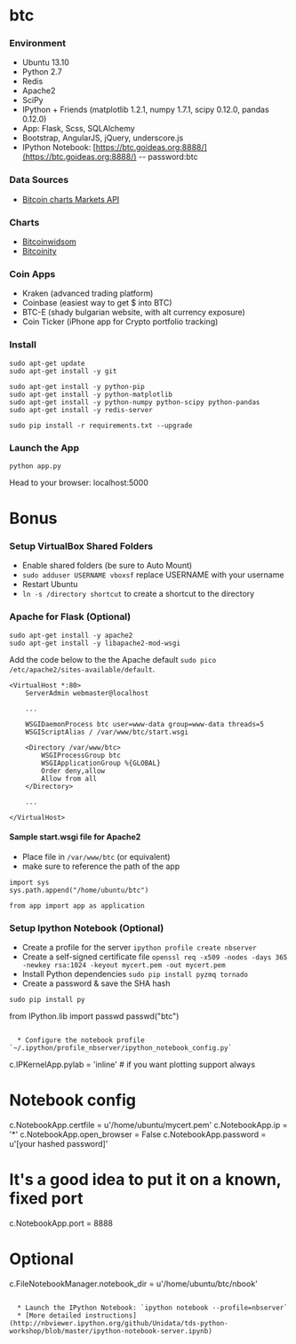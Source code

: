 btc
=======

### Environment

 * Ubuntu 13.10
 * Python 2.7
 * Redis
 * Apache2
 * SciPy
 * IPython + Friends (matplotlib 1.2.1, numpy 1.7.1, scipy 0.12.0, pandas 0.12.0)
 * App: Flask, Scss, SQLAlchemy
 * Bootstrap, AngularJS, jQuery, underscore.js
 * IPython Notebook: [https://btc.goideas.org:8888/](https://btc.goideas.org:8888/) -- password:btc

### Data Sources

 * [Bitcoin charts Markets API](http://bitcoincharts.com/about/markets-api/)

### Charts

 * [Bitcoinwidsom](http://bitcoinwisdom.com)
 * [Bitcoinity](http://bitcoinity.org/markets)

### Coin Apps

 * Kraken (advanced trading platform)
 * Coinbase (easiest way to get $ into BTC)
 * BTC-E (shady bulgarian website, with alt currency exposure)
 * Coin Ticker (iPhone app for Crypto portfolio tracking)

### Install

```
sudo apt-get update
sudo apt-get install -y git

sudo apt-get install -y python-pip
sudo apt-get install -y python-matplotlib
sudo apt-get install -y python-numpy python-scipy python-pandas
sudo apt-get install -y redis-server

sudo pip install -r requirements.txt --upgrade
```

### Launch the App
```
python app.py
```

Head to your browser: localhost:5000

# Bonus

### Setup VirtualBox Shared Folders

  * Enable shared folders (be sure to Auto Mount)
  * `sudo adduser USERNAME vboxsf` replace USERNAME with your username
  * Restart Ubuntu
  * `ln -s /directory shortcut` to create a shortcut to the directory

### Apache for Flask (Optional)

```
sudo apt-get install -y apache2
sudo apt-get install -y libapache2-mod-wsgi
```

Add the code below to the the Apache default `sudo pico /etc/apache2/sites-available/default`.

```
<VirtualHost *:80>
    ServerAdmin webmaster@localhost

    ...

    WSGIDaemonProcess btc user=www-data group=www-data threads=5
    WSGIScriptAlias / /var/www/btc/start.wsgi

    <Directory /var/www/btc>
        WSGIProcessGroup btc
        WSGIApplicationGroup %{GLOBAL}
        Order deny,allow
        Allow from all
    </Directory>

    ...

</VirtualHost>
```

#### Sample start.wsgi file for Apache2

 * Place file in `/var/www/btc` (or equivalent)
 * make sure to reference the path of the app

```
import sys
sys.path.append("/home/ubuntu/btc")

from app import app as application
```

### Setup Ipython Notebook (Optional)

  * Create a profile for the server `ipython profile create nbserver`
  * Create a self-signed certificate file `openssl req -x509 -nodes -days 365 -newkey rsa:1024 -keyout mycert.pem -out mycert.pem`
  * Install Python dependencies `sudo pip install pyzmq tornado`
  * Create a password & save the SHA hash

```
sudo pip install py

```
from IPython.lib import passwd
passwd("btc")
```

  * Configure the notebook profile `~/.ipython/profile_nbserver/ipython_notebook_config.py`

```
c.IPKernelApp.pylab = 'inline'  # if you want plotting support always
# Notebook config
c.NotebookApp.certfile = u'/home/ubuntu/mycert.pem'
c.NotebookApp.ip = '*'
c.NotebookApp.open_browser = False
c.NotebookApp.password = u'[your hashed password]'
# It's a good idea to put it on a known, fixed port
c.NotebookApp.port = 8888
# Optional
c.FileNotebookManager.notebook_dir = u'/home/ubuntu/btc/nbook'
```

  * Launch the IPython Notebook: `ipython notebook --profile=nbserver`
  * [More detailed instructions](http://nbviewer.ipython.org/github/Unidata/tds-python-workshop/blob/master/ipython-notebook-server.ipynb)

